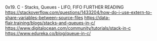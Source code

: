 0x19. C - Stacks, Queues - LIFO, FIFO
FURTHER READING 
https://stackoverflow.com/questions/1433204/how-do-i-use-extern-to-share-variables-between-source-files
https://data-flair.training/blogs/stacks-and-queues-in-c/
https://www.digitalocean.com/community/tutorials/stack-in-c
https://www.edureka.co/blog/queue-in-c/

